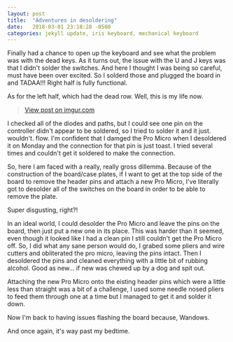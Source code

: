 ```yaml
---
layout: post
title:  "Adventures in desoldering"
date:   2018-03-01 23:18:28 -0500
categories: jekyll update, iris keyboard, mechanical keyboard
---
```


Finally had a chance to open up the keyboard and see what the problem was with the dead keys. As it turns out, the issue with the U and J keys was that I didn't solder the switches. And here I thought I was being so careful, must have been over excited. So I solderd those and plugged the board in and TADAA!!! Right half is fully functional.

As for the left half, which had the dead row. Well, this is my life now.

<blockquote class="imgur-embed-pub" lang="en" data-id="a/nb3rO"><a href="//imgur.com/a/nb3rO">View post on imgur.com</a></blockquote><script async src="//s.imgur.com/min/embed.js" charset="utf-8"></script>

I checked all of the diodes and paths, but I could see one pin on the controller didn't appear to be soldered, so I tried to solder it and it just. wouldn't. flow. I'm confident that I damged the Pro Micro when I desoldered it on Monday and the connection for that pin is just toast. I tried several times and couldn't get it soldered to make the connection.

So, here I am faced with a really, really gross dillemma. Because of the construction of the board/case plates, if I want to get at the top side of the board to remove the header pins and attach a new Pro Micro, I've literally got to desolder all of the switches on the board in order to be able to remove the plate. 

Super disgusting, right?!

In an ideal world, I could desolder the Pro Micro and leave the pins on the board, then just put a new one in its place. This was harder than it seemed, even though it looked like I had a clean pin I still couldn't get the Pro Micro off. So, I did what any sane person would do, I grabed some pliers and wire cutters and obliterated the pro micro, leaving the pins intact. Then I desoldered the pins and cleaned everything with a little bit of rubbing alcohol. Good as new... if new was chewed up by a dog and spit out.  

Attaching the new Pro Micro onto the eisting header pins which were a little less than straight was a bit of a challenge, I used some needle nosed pliers to feed them through one at a time but I managed to get it and solder it down.

Now I'm back to having issues flashing the board because, Wandows. 

And once again, it's way past my bedtime.